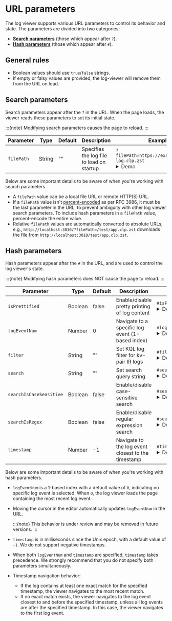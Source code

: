 # URL parameters

The log viewer supports various URL parameters to control its behavior and state. The parameters are
divided into two categories:

- **[Search parameters](#search-parameters)** (those which appear after `?`).
- **[Hash parameters](#hash-parameters)** (those which appear after `#`).

## General rules

- Boolean values should use `true`/`false` strings.
- If empty or falsy values are provided, the log-viewer will remove them from the URL on load.

## Search parameters

Search parameters appear after the `?` in the URL. When the page loads, the viewer reads these
parameters to set its initial state.

:::{note}
Modifying search parameters causes the page to reload.
:::

| Parameter  | Type   | Default | Description                               | Example                                                                                                                                                                                                                                                                                                                                                                                                                                                      |
|------------|--------|---------|-------------------------------------------|--------------------------------------------------------------------------------------------------------------------------------------------------------------------------------------------------------------------------------------------------------------------------------------------------------------------------------------------------------------------------------------------------------------------------------------------------------------|
| `filePath` | String | ""      | Specifies the log file to load on startup | `?filePath=https://example.com/app-log.clp.zst` <details><summary>Demo</summary><a href="https://y-scope.github.io/yscope-log-viewer/?filePath=https://yscope.s3.us-east-2.amazonaws.com/sample-logs/yarn-ubuntu-resourcemanager-ip-172-31-17-135.log.1.clp.zst">https://y-scope.github.io/yscope-log-viewer/?<b>filePath=https://yscope.s3.us-east-2.amazonaws.com/sample-logs/yarn-ubuntu-resourcemanager-ip-172-31-17-135.log.1.clp.zst</b></a></details> |

Below are some important details to be aware of when you're working with search parameters.

- A `filePath` value can be a local file URL or remote HTTP(S) URL.
- If a `filePath` value isn't [percent-encoded][rfc-3986-percent-encoding] as per RFC 3986, it must
  be the last parameter in the URL, to prevent ambiguity with other log viewer search parameters. To
  include hash parameters in a `filePath` value, percent-encode the entire value.
- Relative `filePath` values are automatically converted to absolute URLs, e.g.,
  `http://localhost:3010/?filePath=/test/app.clp.zst` downloads the file from
  `http://localhost:3010/test/app.clp.zst`.

## Hash parameters

Hash parameters appear after the `#` in the URL, and are used to control the log viewer's state.

:::{note}
Modifying hash parameters does NOT cause the page to reload.
:::

| Parameter              | Type    | Default | Description                                        | Example                                                                                                                                                                                                                                                                                                                                                                                                                                                                                                                 |
|------------------------|---------|---------|----------------------------------------------------|-------------------------------------------------------------------------------------------------------------------------------------------------------------------------------------------------------------------------------------------------------------------------------------------------------------------------------------------------------------------------------------------------------------------------------------------------------------------------------------------------------------------------|
| `isPrettified`         | Boolean | false   | Enable/disable pretty printing of log content      | `#isPrettified=true` <details><summary>Demo</summary><a href="https://y-scope.github.io/yscope-log-viewer/?filePath=https://yscope.s3.us-east-2.amazonaws.com/sample-logs/cockroachdb.clp.zst#isPrettified=true">https://y-scope.github.io/yscope-log-viewer/?filePath=https://yscope.s3.us-east-2.amazonaws.com/sample-logs/cockroachdb.clp.zst#<b>isPrettified=true</b></a></details>                                                                                                                                 |
| `logEventNum`          | Number  | 0       | Navigate to a specific log event (1-based index)   | `#logEventNum=1542` <details><summary>Demo</summary><a href="https://y-scope.github.io/yscope-log-viewer/?filePath=https://yscope.s3.us-east-2.amazonaws.com/sample-logs/yarn-ubuntu-resourcemanager-ip-172-31-17-135.log.1.clp.zst#logEventNum=1542">https://y-scope.github.io/yscope-log-viewer/?filePath=https://yscope.s3.us-east-2.amazonaws.com/sample-logs/yarn-ubuntu-resourcemanager-ip-172-31-17-135.log.1.clp.zst#<b>logEventNum=1542</b></a></details>                                                      |
| `filter`                | String  | ""      | Set KQL log filter for kv-pair IR logs             | `#filter=%40timestamp+%3C+1679969692` <details><summary>Demo</summary><a href="https://y-scope.github.io/yscope-log-viewer/?filePath=https://yscope.s3.us-east-2.amazonaws.com/sample-logs/cockroachdb.clp.zst#filter=%40timestamp+%3C+1679969692">https://y-scope.github.io/yscope-log-viewer/?filePath=https://yscope.s3.us-east-2.amazonaws.com/sample-logs/cockroachdb.clp.zst#filter=%40timestamp+%3C+1679969692</a></details>                                                                                        |
| `search`             | String  | ""      | Set search query string                            | `#search=service%3A+172.31` <details><summary>Demo</summary><a href="https://y-scope.github.io/yscope-log-viewer/?filePath=https://yscope.s3.us-east-2.amazonaws.com/sample-logs/yarn-ubuntu-resourcemanager-ip-172-31-17-135.log.1.clp.zst#search=service%3A+172.31">https://y-scope.github.io/yscope-log-viewer/?filePath=https://yscope.s3.us-east-2.amazonaws.com/sample-logs/yarn-ubuntu-resourcemanager-ip-172-31-17-135.log.1.clp.zst#<b>search=service%3A+172.31</b></a></details>                        |
| `searchIsCaseSensitive` | Boolean | false   | Enable/disable case-sensitive search               | `#searchIsCaseSensitive=true` <details><summary>Demo</summary><a href="https://y-scope.github.io/yscope-log-viewer/?filePath=https://yscope.s3.us-east-2.amazonaws.com/sample-logs/yarn-ubuntu-resourcemanager-ip-172-31-17-135.log.1.clp.zst#search=RMC&searchIsCaseSensitive=true">https://y-scope.github.io/yscope-log-viewer/?filePath=https://yscope.s3.us-east-2.amazonaws.com/sample-logs/yarn-ubuntu-resourcemanager-ip-172-31-17-135.log.1.clp.zst#search=RMC&<b>searchIsCaseSensitive=true</b></a></details> |
| `searchIsRegex`         | Boolean | false   | Enable/disable regular expression search           | `#searchIsRegex=true` <details><summary>Demo</summary><a href="https://y-scope.github.io/yscope-log-viewer/?filePath=https://yscope.s3.us-east-2.amazonaws.com/sample-logs/yarn-ubuntu-resourcemanager-ip-172-31-17-135.log.1.clp.zst#search=172.*43716&searchIsRegex=true">https://y-scope.github.io/yscope-log-viewer/?filePath=https://yscope.s3.us-east-2.amazonaws.com/sample-logs/yarn-ubuntu-resourcemanager-ip-172-31-17-135.log.1.clp.zst#search=172.*43716&<b>searchIsRegex=true</b></a></details>           |
| `timestamp`            | Number  | -1      | Navigate to the log event closest to the timestamp | `#timestamp=1427103813827` <details><summary>Demo</summary><a href="https://y-scope.github.io/yscope-log-viewer/?filePath=https://yscope.s3.us-east-2.amazonaws.com/sample-logs/yarn-ubuntu-resourcemanager-ip-172-31-17-135.log.1.clp.zst#timestamp=1427103813827">https://y-scope.github.io/yscope-log-viewer/?filePath=https://yscope.s3.us-east-2.amazonaws.com/sample-logs/yarn-ubuntu-resourcemanager-ip-172-31-17-135.log.1.clp.zst#<b>timestamp=1427103813827</b></a></details>                                 |                                                                                                                                                                                                                                                                                                                                                                                                                                                                                              |

Below are some important details to be aware of when you're working with hash parameters.

- `logEventNum` is a 1-based index with a default value of `0`, indicating no specific log event is
  selected. When `0`, the log viewer loads the page containing the most recent log event.
- Moving the cursor in the editor automatically updates `logEventNum` in the URL.

  :::{note}
  This behavior is under review and may be removed in future versions.
  :::

- `timestamp` is in milliseconds since the Unix epoch, with a default value of `-1`. We do not
  support negative timestamps.
- When both `logEventNum` and `timestamp` are specified, `timestamp` takes precedence. We strongly
  recommend that you do not specify both parameters simultaneously.
- Timestamp navigation behavior:
  - If the log contains at least one exact match for the specified timestamp, the viewer navigates
    to the most recent match.
  - If no exact match exists, the viewer navigates to the log event closest to and before the
    specified timestamp, unless all log events are after the specified timestamp. In this case, the
    viewer navigates to the first log event.

[rfc-3986-percent-encoding]: https://datatracker.ietf.org/doc/html/rfc3986#section-2.1
